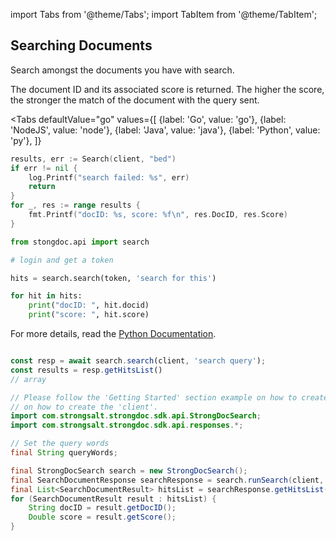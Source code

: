 import Tabs from '@theme/Tabs';
import TabItem from '@theme/TabItem';

## Searching Documents

Search amongst the documents you have with search.

The document ID and its associated score is returned. The higher the score, the stronger the match of the document with the query sent.

<Tabs
  defaultValue="go"
  values={[
      {label: 'Go', value: 'go'},
      {label: 'NodeJS', value: 'node'},
      {label: 'Java', value: 'java'},
      {label: 'Python', value: 'py'},
    ]}
>
<TabItem value="go">

```go
results, err := Search(client, "bed")
if err != nil {
    log.Printf("search failed: %s", err)
    return
}
for _, res := range results {
    fmt.Printf("docID: %s, score: %f\n", res.DocID, res.Score)
}
```

</TabItem>
<TabItem value="py">

```py
from stongdoc.api import search

# login and get a token

hits = search.search(token, 'search for this')

for hit in hits:
    print("docID: ", hit.docid)
    print("score: ", hit.score)
```
For more details, read the [Python Documentation](https://strongdoc-python-sdk.readthedocs.io/en/latest/strongdoc.api.html#strongdoc.api.search.search).
</TabItem>
<TabItem value="node">

```javascript

const resp = await search.search(client, 'search query');
const results = resp.getHitsList()
// array
```
</TabItem>
<TabItem value="java">

```java
// Please follow the 'Getting Started' section example on how to create the 'client'.
// on how to create the 'client'.
import com.strongsalt.strongdoc.sdk.api.StrongDocSearch;
import com.strongsalt.strongdoc.sdk.api.responses.*;

// Set the query words
final String queryWords;

final StrongDocSearch search = new StrongDocSearch();
final SearchDocumentResponse searchResponse = search.runSearch(client, queryWords);
final List<SearchDocumentResult> hitsList = searchResponse.getHitsList();
for (SearchDocumentResult result : hitsList) {
    String docID = result.getDocID();
    Double score = result.getScore();
}
```
</TabItem>
</Tabs>
